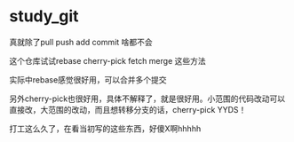 # study_git

真就除了pull push add commit 啥都不会

这个仓库试试rebase cherry-pick fetch merge 这些方法

实际中rebase感觉很好用，可以合并多个提交

另外cherry-pick也很好用，具体不解释了，就是很好用。小范围的代码改动可以直接改，大范围的改动，而且想转移分支的话，cherry-pick YYDS！

打工这么久了，在看当初写的这些东西，好傻X啊hhhhh
